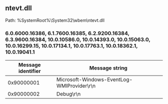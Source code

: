 ## ntevt.dll

Path: %SystemRoot%\System32\wbem\ntevt.dll

### 6.0.6000.16386, 6.1.7600.16385, 6.2.9200.16384, 6.3.9600.16384, 10.0.10586.0, 10.0.14393.0, 10.0.15063.0, 10.0.16299.15, 10.0.17134.1, 10.0.17763.1, 10.0.18362.1, 10.0.19041.1

Message identifier | Message string
--- | ---
0x90000001 | Microsoft-Windows-EventLog-WMIProvider\r\n
0x90000002 | Debug\r\n
